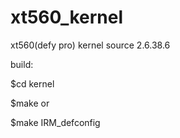 xt560_kernel
============
xt560(defy pro) kernel source 2.6.38.6

build:

$cd kernel

$make or 

$make IRM_defconfig
